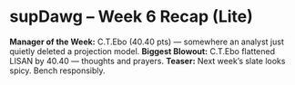 # supDawg – Week 6 Recap (Lite)

**Manager of the Week:** C.T.Ebo (40.40 pts) — somewhere an analyst just quietly deleted a projection model.
**Biggest Blowout:** C.T.Ebo flattened LISAN  by 40.40 — thoughts and prayers.
**Teaser:** Next week’s slate looks spicy. Bench responsibly.